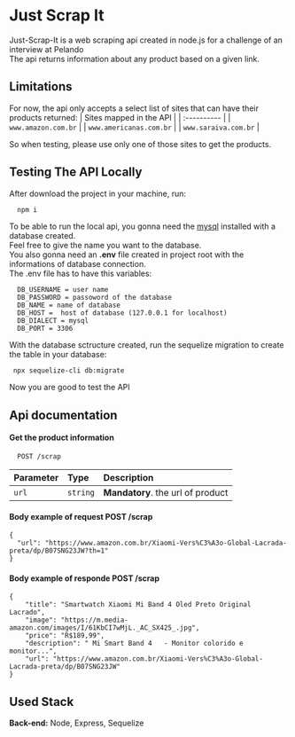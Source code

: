 
# Just Scrap It

Just-Scrap-It is a web scraping api created in node.js for a challenge of an interview at Pelando  
The api returns information about any product based on a given link.  

## Limitations

For now, the api only accepts a select list of sites that can have their products returned:
| Sites mapped in the API  | 
| :---------- | 
| `www.amazon.com.br` | 
| `www.americanas.com.br` | 
| `www.saraiva.com.br` | 

So when testing, please use only one of those sites to get the products.

## Testing The API Locally

After download the project in your machine, run:

```bash
  npm i
```
To be able to run the local api, you gonna need the [mysql](https://www.mysql.com/downloads/) installed with a database created.  
Feel free to give the name you want to the database.  
You also gonna need an **.env** file created in project root with the informations of database connection.  
The .env file has to have this variables:  

```env
  DB_USERNAME = user name
  DB_PASSWORD = passoword of the database
  DB_NAME = name of database
  DB_HOST =  host of database (127.0.0.1 for localhost)
  DB_DIALECT = mysql
  DB_PORT = 3306
```

With the database sctructure created, run the sequelize migration to create the table in your database:
  
```env
 npx sequelize-cli db:migrate
```

Now you are good to test the API
## Api documentation


#### Get the product information

```http
  POST /scrap
```

| Parameter   | Type       | Description                         | 
| :---------- | :--------- | :---------------------------------- |
| `url` | `string` | **Mandatory**. the url of product |

#### Body example of request POST /scrap

```http
{
  "url": "https://www.amazon.com.br/Xiaomi-Vers%C3%A3o-Global-Lacrada-preta/dp/B07SNG23JW?th=1"
}
```
#### Body example of responde POST /scrap

```http
{
    "title": "Smartwatch Xiaomi Mi Band 4 Oled Preto Original Lacrado",
    "image": "https://m.media-amazon.com/images/I/61KbCI7wMjL._AC_SX425_.jpg",
    "price": "R$189,99",
    "description": " Mi Smart Band 4   - Monitor colorido e monitor...",
    "url": "https://www.amazon.com.br/Xiaomi-Vers%C3%A3o-Global-Lacrada-preta/dp/B07SNG23JW"
}
```
## Used Stack

**Back-end:** Node, Express, Sequelize

